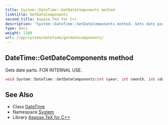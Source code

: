 ```yaml
---
title: System::DateTime::GetDateComponents method
linktitle: GetDateComponents
second_title: Aspose.TeX for C++
description: 'System::DateTime::GetDateComponents method. Gets date parts. FOR INTERNAL USE in C++.'
type: docs
weight: 1100
url: /cpp/system/datetime/getdatecomponents/
---
```

## DateTime::GetDateComponents method


Gets date parts. FOR INTERNAL USE.

```cpp
void System::DateTime::GetDateComponents(int &year, int &month, int &day) const
```

## See Also

* Class [DateTime](../)
* Namespace [System](../../)
* Library [Aspose.TeX for C++](../../../)
